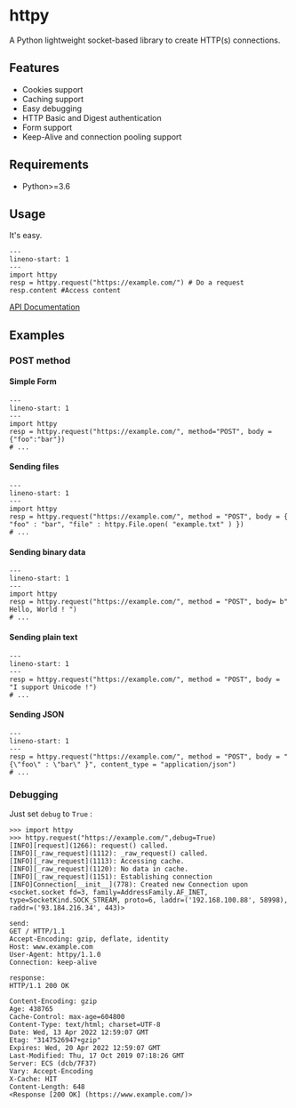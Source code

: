 # httpy
A Python lightweight socket-based library to create HTTP(s) connections.
## Features
   * Cookies support
   * Caching support
   * Easy debugging
   * HTTP Basic and Digest authentication
   * Form support
   * Keep-Alive and connection pooling support
## Requirements
   * Python>=3.6
## Usage
It's easy.
```{code-block} python
---
lineno-start: 1
---
import httpy
resp = httpy.request("https://example.com/") # Do a request
resp.content #Access content
```
[API Documentation](httpy)
## Examples
### POST method
#### Simple Form
```{code-block} python
---
lineno-start: 1
---
import httpy
resp = httpy.request("https://example.com/", method="POST", body = {"foo":"bar"})
# ...
```
#### Sending files
```{code-block} python
---
lineno-start: 1
---
import httpy
resp = httpy.request("https://example.com/", method = "POST", body = { "foo" : "bar", "file" : httpy.File.open( "example.txt" ) })
# ...
```
#### Sending binary data
```{code-block} python
---
lineno-start: 1
---
import httpy
resp = httpy.request("https://example.com/", method = "POST", body= b" Hello, World ! ")
# ...
```
#### Sending plain text
```{code-block} python
---
lineno-start: 1
---
resp = httpy.request("https://example.com/", method = "POST", body = "I support Ünicode !")
# ...
```
#### Sending JSON
```{code-block} python
---
lineno-start: 1
---
resp = httpy.request("https://example.com/", method = "POST", body = "{\"foo\" : \"bar\" }", content_type = "application/json")
# ...
```
### Debugging
Just set `debug` to `True` :
```{code-block} python
>>> import httpy
>>> httpy.request("https://example.com/",debug=True)
[INFO][request](1266): request() called.
[INFO][_raw_request](1112): _raw_request() called.
[INFO][_raw_request](1113): Accessing cache.
[INFO][_raw_request](1120): No data in cache.
[INFO][_raw_request](1151): Establishing connection
[INFO]Connection[__init__](778): Created new Connection upon <socket.socket fd=3, family=AddressFamily.AF_INET, type=SocketKind.SOCK_STREAM, proto=6, laddr=('192.168.100.88', 58998), raddr=('93.184.216.34', 443)>

send:
GET / HTTP/1.1
Accept-Encoding: gzip, deflate, identity
Host: www.example.com
User-Agent: httpy/1.1.0
Connection: keep-alive

response: 
HTTP/1.1 200 OK

Content-Encoding: gzip
Age: 438765
Cache-Control: max-age=604800
Content-Type: text/html; charset=UTF-8
Date: Wed, 13 Apr 2022 12:59:07 GMT
Etag: "3147526947+gzip"
Expires: Wed, 20 Apr 2022 12:59:07 GMT
Last-Modified: Thu, 17 Oct 2019 07:18:26 GMT
Server: ECS (dcb/7F37)
Vary: Accept-Encoding
X-Cache: HIT
Content-Length: 648
<Response [200 OK] (https://www.example.com/)>
```
